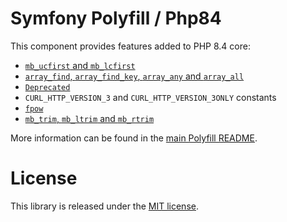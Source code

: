 Symfony Polyfill / Php84
========================

This component provides features added to PHP 8.4 core:

- [`mb_ucfirst` and `mb_lcfirst`](https://wiki.php.net/rfc/mb_ucfirst)
- [`array_find`, `array_find_key`, `array_any` and `array_all`](https://wiki.php.net/rfc/array_find)
- [`Deprecated`](https://wiki.php.net/rfc/deprecated_attribute)
- `CURL_HTTP_VERSION_3` and `CURL_HTTP_VERSION_3ONLY` constants
- [`fpow`](https://wiki.php.net/rfc/raising_zero_to_power_of_negative_number)
- [`mb_trim`, `mb_ltrim` and `mb_rtrim`](https://wiki.php.net/rfc/mb_trim)

More information can be found in the
[main Polyfill README](https://github.com/symfony/polyfill/blob/main/README.md).

License
=======

This library is released under the [MIT license](LICENSE).
